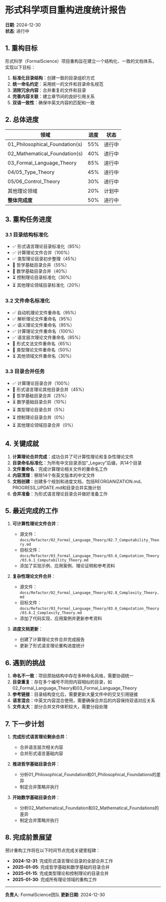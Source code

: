 # 形式科学项目重构进度统计报告

**日期**: 2024-12-30  
**状态**: 进行中  

## 1. 重构目标

形式科学（FormalScience）项目重构旨在建立一个结构化、一致的文档体系，实现以下目标：

1. **标准化目录结构**：创建一致的目录组织方式
2. **统一命名约定**：采用统一的文件和目录命名规范
3. **消除冗余内容**：合并重复的文件和目录
4. **完善内容关联**：建立章节间的良好引用关系
5. **双语一致性**：确保中英文内容的匹配和一致

## 2. 总体进度

| 领域 | 进度 | 状态 |
|------|------|------|
| 01_Philosophical_Foundation(s) | 55% | 进行中 |
| 02_Mathematical_Foundation(s) | 40% | 进行中 |
| 03_Formal_Language_Theory | 85% | 进行中 |
| 04/05_Type_Theory | 45% | 进行中 |
| 05/06_Control_Theory | 30% | 进行中 |
| 其他理论领域 | 20% | 计划中 |
| **整体完成度** | 50% | 进行中 |

## 3. 重构任务进度

### 3.1 目录结构标准化

- ✅ 形式语言理论目录标准化（85%）
- ✅ 计算理论文件合并（100%）
- ✅ 类型理论目录初步整理（45%）
- 🔄 哲学基础目录合并（55%）
- 🔄 数学基础目录合并（40%）
- ⏳ 控制理论目录标准化（30%）
- ⏳ 其他理论领域目录标准化（20%）

### 3.2 文件命名标准化

- ✅ 自动机理论文件重命名（95%）
- ✅ 解析理论文件重命名（95%）
- ✅ 语义理论文件重命名（95%）
- ✅ 计算理论文件重命名（100%）
- ✅ 语言层次理论文件重命名（85%）
- 🔄 形式文法文件重命名（65%）
- 🔄 类型理论文件重命名（50%）
- ⏳ 其他领域文件重命名（30%）

### 3.3 目录合并任务

- ✅ 计算理论目录合并（100%）
- 🔄 形式语言理论其他目录合并（45%）
- 🔄 哲学基础目录合并（25%）
- ⏳ 数学基础目录合并（10%）
- ⏳ 类型理论目录合并（5%）
- ⏳ 控制理论目录合并（0%）
- ⏳ 其他理论领域目录合并（0%）

## 4. 关键成就

1. **计算理论合并完成**：成功合并了可计算性理论和复杂性理论文件
2. **目录命名标准化**：为所有中文目录添加"_Legacy"后缀，共14个目录
3. **文件重命名**：完成计算理论相关文件的重命名工作
4. **内容清理**：移除14个有英文版本的中文文件
5. **文档创建**：创建多个规划和进度文档，包括REORGANIZATION.md、PROGRESS_UPDATE.md和目录合并实施计划
6. **合并准备**：为形式语言理论目录合并做好准备工作

## 5. 最近完成的工作

1. **可计算性理论文件合并**：
   - 源文件：`docs/Refactor/02_Formal_Language_Theory/02.7_Computability_Theory.md`
   - 目标文件：`docs/Refactor/03_Formal_Language_Theory/03.6_Computation_Theory/03.6.1_Computability_Theory.md`
   - 添加了实现示例、应用案例、理论证明和参考资料

2. **复杂性理论文件合并**：
   - 源文件：`docs/Refactor/02_Formal_Language_Theory/02.8_Complexity_Theory.md`
   - 目标文件：`docs/Refactor/03_Formal_Language_Theory/03.6_Computation_Theory/03.6.2_Complexity_Theory.md`
   - 添加了代码实现、应用案例并更新参考资料

3. **进度文档更新**：
   - 创建了计算理论文件合并完成报告
   - 更新了形式语言理论重构进度统计

## 6. 遇到的挑战

1. **命名不一致**：项目原始结构中存在多种命名风格，需要协调统一
2. **目录重复**：存在多个编号不同但内容相似的目录，如02_Formal_Language_Theory和03_Formal_Language_Theory
3. **参考链接**：目录结构变化后，需要更新大量文件中的交叉引用链接
4. **语言混合**：中英文内容混合使用，需要确保合并后的内容保持双语对应关系
5. **文件太大**：部分合并文件体积较大，需要分段处理

## 7. 下一步计划

1. **完成形式语言理论剩余合并**：
   - 合并语言层次相关内容
   - 合并形式语言基础内容

2. **推进哲学基础目录合并**：
   - 分析01_Philosophical_Foundation和01_Philosophical_Foundations的差异
   - 制定合并策略并执行

3. **开始数学基础目录合并**：
   - 分析02_Mathematical_Foundation和02_Mathematical_Foundations的差异
   - 制定合并策略并执行

## 8. 完成前景展望

预计重构工作将在以下时间节点完成关键里程碑：

- **2024-12-31**: 完成形式语言理论目录的全部合并工作
- **2025-01-05**: 完成哲学基础和数学基础的目录合并
- **2025-01-15**: 完成类型理论和控制理论的目录合并
- **2025-01-30**: 完成所有理论领域的重构工作

---

**负责人**: FormalScience团队
**更新日期**: 2024-12-30
